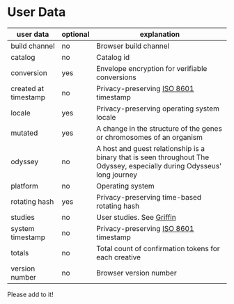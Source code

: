 # User Data

| user data  | optional  | explanation  |
|---|---|---|
| build channel  | no  | Browser build channel  |
| catalog  | no  |  Catalog id  |
| conversion  | yes  | Envelope encryption for verifiable conversions  |
| created at timestamp  | no  | Privacy-preserving [ISO 8601](https://en.wikipedia.org/wiki/ISO_8601) timestamp  |
| locale  | yes  | Privacy-preserving operating system locale  |
| mutated  | yes  | A change in the structure of the genes or chromosomes of an organism  |
| odyssey  | no  | A host and guest relationship is a binary that is seen throughout The Odyssey, especially during Odysseus' long journey  |
| platform  | no  | Operating system  |
| rotating hash  | yes  | Privacy-preserving time-based rotating hash  |
| studies  | no  | User studies. See [Griffin](https://github.com/brave/brave-browser/wiki/Brave-Variations-(Griffin))  |
| system timestamp  | no  | Privacy-preserving [ISO 8601](https://en.wikipedia.org/wiki/ISO_8601) timestamp  |
| totals  | no  | Total count of confirmation tokens for each creative  |
| version number  | no  | Browser version number  |

Please add to it!
